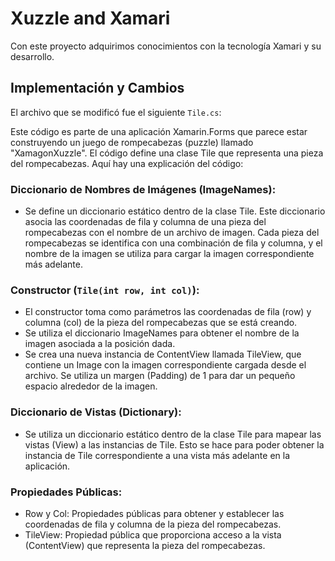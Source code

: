 # Xuzzle and Xamari

Con este proyecto adquirimos conocimientos con la tecnología Xamari y su desarrollo.

## Implementación y Cambios

El archivo que se modificó fue el siguiente `Tile.cs`:

Este código es parte de una aplicación Xamarin.Forms que parece estar construyendo
un juego de rompecabezas (puzzle) llamado "XamagonXuzzle".
El código define una clase Tile que representa una pieza del rompecabezas. Aquí hay una explicación del código:

### Diccionario de Nombres de Imágenes (ImageNames):

- Se define un diccionario estático dentro de la clase Tile. Este diccionario asocia las coordenadas de fila y columna de una pieza del rompecabezas con el nombre de un archivo de imagen. Cada pieza del rompecabezas se identifica con una combinación de fila y columna, y el nombre de la imagen se utiliza para cargar la imagen correspondiente más adelante.

### Constructor (`Tile(int row, int col)`):

- El constructor toma como parámetros las coordenadas de fila (row) y columna (col) de la pieza del rompecabezas que se está creando.
- Se utiliza el diccionario ImageNames para obtener el nombre de la imagen asociada a la posición dada.
- Se crea una nueva instancia de ContentView llamada TileView, que contiene un Image con la imagen correspondiente cargada desde el archivo. Se utiliza un margen (Padding) de 1 para dar un pequeño espacio alrededor de la imagen.

### Diccionario de Vistas (Dictionary):

- Se utiliza un diccionario estático dentro de la clase Tile para mapear las vistas (View) a las instancias de Tile. Esto se hace para poder obtener la instancia de Tile correspondiente a una vista más adelante en la aplicación.

### Propiedades Públicas:

- Row y Col: Propiedades públicas para obtener y establecer las coordenadas de fila y columna de la pieza del rompecabezas.
- TileView: Propiedad pública que proporciona acceso a la vista (ContentView) que representa la pieza del rompecabezas.
